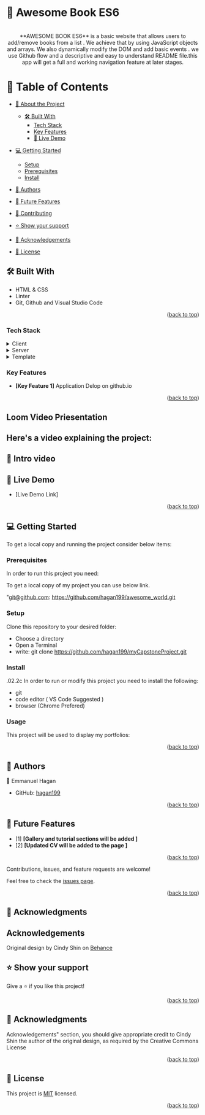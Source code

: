 <a name="readme-top"></a>

# 📗 Awesome Book ES6
<div align="center">
  <br/>
**AWESOME BOOK ES6** is a basic website that allows users to add/remove books from a list . We achieve that by using JavaScript objects and arrays. We also dynamically modify the DOM and add basic events . we use Github flow and a descriptive and easy to understand README file.this app will get a full and working navigation feature at later stages.


</div>

<!-- TABLE OF CONTENTSs -->

# 📗 Table of Contents

- [📖 About the Project](#about-project)
  - [🛠 Built With](#built-with)
    - [Tech Stack](#tech-stack)
    - [Key Features](#key-features)
    - [🚀 Live Demo](#live-demo)
- [💻 Getting Started](#getting-started)
  - [Setup](#setup)
  - [Prerequisites](#prerequisites)
  - [Install](#install)
- [👥 Authors](#authors)
- [🔭 Future Features](#future-features)
- [🤝 Contributing](#contributing)
- [⭐️ Show your support](#support)

- [🙏 Acknowledgements](#acknowledgements)
<!-- - [❓ FAQ (OPTIONAL)](#faq) -->
- [📝 License](#license)
<!-- PROJECT DESCRIPTION -->

## 🛠 Built With <a name="built-with"></a>

- HTML & CSS 
- Linter
- Git, Github and Visual Studio Code

<p align="right">(<a href="#readme-top">back to top</a>)</p>

### Tech Stack <a name="tech-stack"></a>


<details>
  <summary>Client</summary>
  <ul>
    <li><a href="https://git-scm.com/">Git</a></li>
  </ul>
</details>

<details>
  <summary>Server</summary>
  <ul>
    <li><a href="https://github.com/">Github</a></li>
  </ul>
</details>

<details>
<summary>Template</summary>
  <ul>
    <li><a href="https://creativecommons.org/licenses/by-nc/4.0/"></a></li>
  </ul>
</details>


### Key Features <a name="key-features"></a>

- **[Key Feature 1]**    Application Delop on github.io



<p align="right">(<a href="#readme-top">back to top</a>)</p>

<!-- LIVE DEMO -->

## Loom Video Priesentation

## Here's a video explaining the project:

## 🚀 Intro video <a name=""></a>



## 🚀 Live Demo <a name="live-demo"></a>

- [Live Demo Link]<a name="https://hagan199.github.io/Awesome_book_ES6/"></a>

<p align="right">(<a href="#readme-top">back to top</a>)</p>

<!-- GETTING STARTED -->

## 💻 Getting Started <a name="getting-started"></a>

To get a local copy and running the project consider below items:

### Prerequisites

In order to run this project you need:

To get a local copy of my project you can use below link.

"git@github.com: https://github.com/hagan199/awesome_world.git

### Setup

Clone this repository to your desired folder:

- Choose a directory
- Open a Terminal
- write: git clone https://github.com/hagan199/myCapstoneProject.git


### Install
.02.2c
   In order to run or modify this project you need to install the following:
   - git
   - code editor ( VS Code Suggested )
   - browser  (Chrome Prefered)

### Usage

This project will be used to display my portfolios:


<p align="right">(<a href="#readme-top">back to top</a>)</p>
<!-- AUTHORS -->

## 👥 Authors <a name="authors"></a>

👤 Emmanuel Hagan

- GitHub: [hagan199](https://github.com/hagan199)




<p align="right">(<a href="#readme-top">back to top</a>)</p>

## 🔭 Future Features <a name="future-features"></a>


- [1] **[Gallery and tutorial sections will be added ]**
- [2] **[Updated CV will be added to the page ]**

<p align="right">(<a href="#readme-top">back to top</a>)</p>

<!-- CONTRIBUTING -->


Contributions, issues, and feature requests are welcome!

Feel free to check the [issues page](../../issues/).

<p align="right">(<a href="#readme-top">back to top</a>)</p>

<!-- SUPPORT -->


## 🙏 Acknowledgments <a name="acknowledgements"></a>

## Acknowledgements
Original design by Cindy Shin on [Behance](https://www.behance.net/gallery/29845175/CC-Global-Summit-2015)


## ⭐️ Show your support <a name="support"></a>

Give a ⭐️ if you like this project!

<p align="right">(<a href="#readme-top">back to top</a>)</p>

<!-- ACKNOWLEDGEMENTS -->

## 🙏 Acknowledgments <a name="acknowledgements"></a>

Acknowledgements" section, you should give appropriate credit to Cindy Shin the author of the original design, as required by the Creative Commons License


<p align="right">(<a href="#readme-top">back to top</a>)</p>

<!-- LICENSE -->

## 📝 License <a name="license"></a>

This project is [MIT](https://github.com/hagan199/my-portfolio/blob/validate-contact-form/MIT.md) licensed.

<p align="right">(<a href="#readme-top">back to top</a>)</p>

